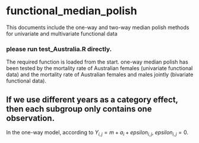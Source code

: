 # functional_median_polish
This documents include the one-way and two-way median polish methods for univariate and multivariate functional data

### please run test_Australia.R directly. 
The required function is loaded from the start.
one-way median polish has been tested by the mortality rate of Australian females (univariate functional data)
and the mortality rate of Australian females and males jointly (bivariate functional data).


## If we use different years as a category effect, then each subgroup only contains one observation.
In the one-way model,
according to $Y_{i,j}=m+a_{i} + epsilon_{i,j}$, $epsilon_{i,j}=0$. 
